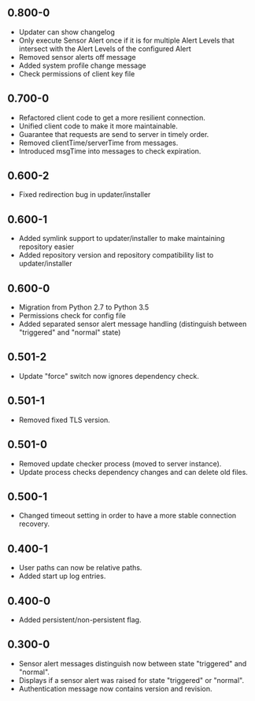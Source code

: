 ## 0.800-0

* Updater can show changelog
* Only execute Sensor Alert once if it is for multiple Alert Levels that intersect with the Alert Levels of the configured Alert
* Removed sensor alerts off message
* Added system profile change message
* Check permissions of client key file

## 0.700-0

* Refactored client code to get a more resilient connection.
* Unified client code to make it more maintainable.
* Guarantee that requests are send to server in timely order.
* Removed clientTime/serverTime from messages.
* Introduced msgTime into messages to check expiration.

## 0.600-2

* Fixed redirection bug in updater/installer

## 0.600-1

* Added symlink support to updater/installer to make maintaining repository easier
* Added repository version and repository compatibility list to updater/installer 

## 0.600-0

* Migration from Python 2.7 to Python 3.5
* Permissions check for config file
* Added separated sensor alert message handling (distinguish between "triggered" and "normal" state)

## 0.501-2

* Update "force" switch now ignores dependency check.

## 0.501-1

* Removed fixed TLS version.

## 0.501-0

* Removed update checker process (moved to server instance).
* Update process checks dependency changes and can delete old files.

## 0.500-1

* Changed timeout setting in order to have a more stable connection recovery.

## 0.400-1

* User paths can now be relative paths.
* Added start up log entries.

## 0.400-0

* Added persistent/non-persistent flag.

## 0.300-0

* Sensor alert messages distinguish now between state "triggered" and "normal".
* Displays if a sensor alert was raised for state "triggered" or "normal".
* Authentication message now contains version and revision.
